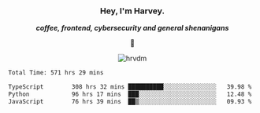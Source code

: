 <div align="center">
    <h3> Hey, I'm Harvey.</h3>
    <p><i><b>coffee, frontend, cybersecurity and general shenanigans</b></i></p>
    <p>👻</p>
</div>

<p align="center">  <img src="https://komarev.com/ghpvc/?username=hrvdm&label=Views&color=252733&style=for-the-badge" alt="hrvdm" /> </p>

<!--START_SECTION:waka-->

```txt
Total Time: 571 hrs 29 mins

TypeScript        308 hrs 32 mins ██████████░░░░░░░░░░░░░░░   39.98 %
Python            96 hrs 17 mins  ███░░░░░░░░░░░░░░░░░░░░░░   12.48 %
JavaScript        76 hrs 39 mins  ██▒░░░░░░░░░░░░░░░░░░░░░░   09.93 %
```

<!--END_SECTION:waka-->
